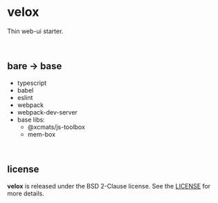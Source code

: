 # velox

Thin web-ui starter.

<br />




## bare -> base

* typescript
* babel
* eslint
* webpack
* webpack-dev-server
* base libs:
    - @xcmats/js-toolbox
    - mem-box

<br />




## license

**velox** is released under the BSD 2-Clause license. See the
[LICENSE](https://raw.githubusercontent.com/drmats/velox/master/LICENSE)
for more details.
